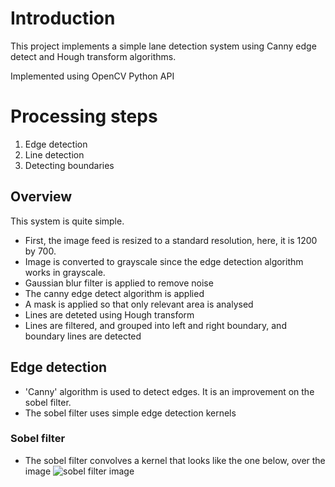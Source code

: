 # Introduction
This project implements a simple lane detection system using Canny edge detect and Hough transform algorithms.

Implemented using OpenCV Python API

# Processing steps
1) Edge detection
2) Line detection
3) Detecting boundaries

## Overview
This system is quite simple. 
- First, the image feed is resized to a standard resolution, here, it is 1200 by 700.
- Image is converted to grayscale since the edge detection algorithm works in grayscale.
- Gaussian blur filter is applied to remove noise
- The canny edge detect algorithm is applied
- A mask is applied so that only relevant area is analysed
- Lines are deteted using Hough transform
- Lines are filtered, and grouped into left and right boundary, and boundary lines are detected

## Edge detection
- 'Canny' algorithm is used to detect edges. It is an improvement on the sobel filter. 
- The sobel filter uses simple edge detection kernels
### Sobel filter
- The sobel filter convolves a kernel that looks like the one below, over the image
![sobel filter image](/images/guide/SobelVertical)
